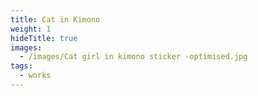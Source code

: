 ```yaml
---
title: Cat in Kimono
weight: 1
hideTitle: true
images:
  - /images/Cat girl in kimono sticker -optimised.jpg
tags:
  - works
---
```

